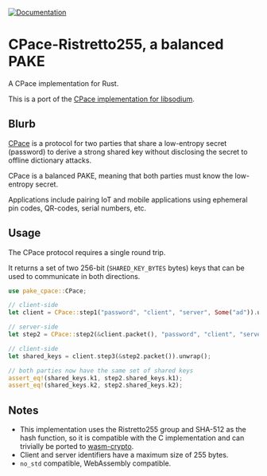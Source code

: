 [![Documentation](https://docs.rs/pake-cpace/badge.svg)](https://docs.rs/pake-cpace)

# CPace-Ristretto255, a balanced PAKE

A CPace implementation for Rust.

This is a port of the [CPace implementation for libsodium](https://github.com/jedisct1/cpcace).

## Blurb

[CPace](https://tools.ietf.org/id/draft-haase-cpace-01.html) is a protocol for two parties that share a low-entropy secret (password) to derive a strong shared key without disclosing the secret to offline dictionary attacks.

CPace is a balanced PAKE, meaning that both parties must know the low-entropy secret.

Applications include pairing IoT and mobile applications using ephemeral pin codes, QR-codes, serial numbers, etc.

## Usage

The CPace protocol requires a single round trip.

It returns a set of two 256-bit (`SHARED_KEY_BYTES` bytes) keys that can be used to communicate in both directions.

```rust
use pake_cpace::CPace;

// client-side
let client = CPace::step1("password", "client", "server", Some("ad")).unwrap();

// server-side
let step2 = CPace::step2(&client.packet(), "password", "client", "server", Some("ad")).unwrap();

// client-side
let shared_keys = client.step3(&step2.packet()).unwrap();

// both parties now have the same set of shared keys
assert_eq!(shared_keys.k1, step2.shared_keys.k1);
assert_eq!(shared_keys.k2, step2.shared_keys.k2);
```

## Notes

- This implementation uses the Ristretto255 group and SHA-512 as the hash function, so it is compatible with the C implementation and can trivially be ported to [wasm-crypto](https://github.com/jedisct1/wasm-crypto).
- Client and server identifiers have a maximum size of 255 bytes.
- `no_std` compatible, WebAssembly compatible.
